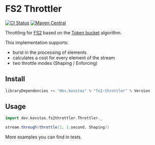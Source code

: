 FS2 Throttler
====
[![CI Status](https://github.com/kovstas/fs2-throttler/workflows/Build/badge.svg)](https://github.com/kovstas/fs2-throttler/actions)
[![Maven Central](https://img.shields.io/maven-central/v/dev.kovstas/fs2-throttler_2.13.svg)](http://search.maven.org/#search%7Cga%7C1%7Cfs2-throttler)

Throttling for [FS2](https://fs2.io) based on the [Token bucket](https://en.wikipedia.org/wiki/Token_bucket) algorithm. 

This implementation supports:
- burst in the processing of elements
- calculates a cost for every element of the stream
- two throttle modes (Shaping / Enforcing)

## Install

```scala
libraryDependencies += "dev.kovstas" % "fs2-throttler" % Version
```

## Usage
```scala
import dev.kovstas.fs2throttler.Throttler._

stream.through(throttle(1, 1.second, Shaping))
```
More examples you can find in tests.
